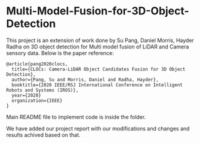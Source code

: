 # Multi-Model-Fusion-for-3D-Object-Detection

This project is an extension of work done by Su Pang, Daniel Morris, Hayder Radha on 3D object detection for Multi model fusion of LiDAR and Camera sensory data.
Below is the paper reference:
```
@article{pang2020clocs,
  title={CLOCs: Camera-LiDAR Object Candidates Fusion for 3D Object Detection},
  author={Pang, Su and Morris, Daniel and Radha, Hayder},
  booktitle={2020 IEEE/RSJ International Conference on Intelligent Robots and Systems (IROS)},
  year={2020}
  organization={IEEE}
}
```

Main README file to implement code is inside the folder.

We have added our project report with our modifications and changes and results achived based on that.


